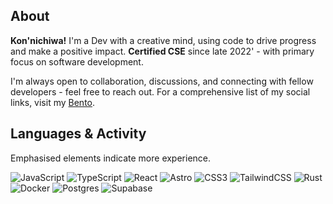 <!--
**visua1hue/visua1hue** is a special repository because its `README.md` (this file) appears on your GitHub profile.
-->

## About
**Kon'nichiwa!** I'm a Dev with a creative mind, using code to drive progress and make a positive impact. **Certified CSE** since late 2022' - with primary focus on software development.

I'm always open to collaboration, discussions, and connecting with fellow developers - feel free to reach out. For a comprehensive list of my social links, visit my [Bento](https://bento.me/visua1hue).


## Languages & Activity
Emphasised elements indicate more experience.

![JavaScript](https://img.shields.io/badge/javascript-%23000000.svg?style=for-the-badge&logo=javascript&logoColor=white&color=2f81f7)
![TypeScript](https://img.shields.io/badge/typescript-%23000000.svg?style=for-the-badge&logo=typescript&logoColor=white)
![React](https://img.shields.io/badge/react-%23000000.svg?style=for-the-badge&logo=react&logoColor=white)
![Astro](https://img.shields.io/badge/astro-%23000000.svg?style=for-the-badge&logo=astro&logoColor=white&color=2f81f7)
![CSS3](https://img.shields.io/badge/css-%23000000.svg?style=for-the-badge&logo=css3&logoColor=white&color=2f81f7)
![TailwindCSS](https://img.shields.io/badge/tailwindcss-%23000000.svg?style=for-the-badge&logo=tailwind-css&logoColor=white)
![Rust](https://img.shields.io/badge/rust-%23000000.svg?style=for-the-badge&logo=rust&logoColor=white&color=2f81f7)
![Docker](https://img.shields.io/badge/docker-%23000000.svg?style=for-the-badge&logo=docker&logoColor=white)
![Postgres](https://img.shields.io/badge/postgres-%23000000.svg?style=for-the-badge&logo=postgresql&logoColor=white&color=2f81f7)
![Supabase](https://img.shields.io/badge/supabase-%23000000.svg?style=for-the-badge&logo=supabase&logoColor=white)

